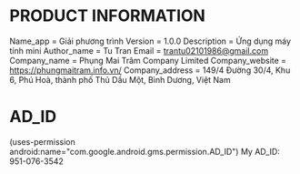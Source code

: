 #  PRODUCT INFORMATION

Name_app = Giải phương trình
Version = 1.0.0
Description = Ứng dụng máy tính mini
Author_name = Tu Tran
Email = trantu02101986@gmail.com
Company_name = Phụng Mai Trâm Company Limited
Company_website = https://phungmaitram.info.vn/
Company_address = 149/4 Đường 30/4, Khu 6, Phú Hoà, thành phố Thủ Dầu Một, Bình Dương, Việt Nam

#  AD_ID

(uses-permission android:name="com.google.android.gms.permission.AD_ID")
My AD_ID:  951-076-3542



